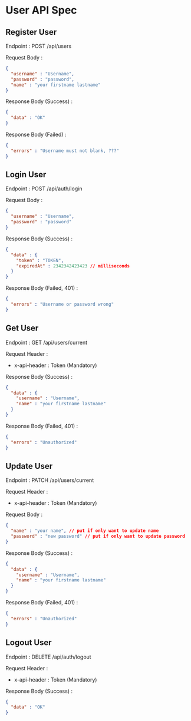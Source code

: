 # User API Spec

## Register User

Endpoint : POST /api/users

Request Body :

```json
{
  "username" : "Username",
  "password" : "password",
  "name" : "your firstname lastname" 
}
```

Response Body (Success) :

```json
{
  "data" : "OK"
}
```

Response Body (Failed) :

```json
{
  "errors" : "Username must not blank, ???"
}
```

## Login User

Endpoint : POST /api/auth/login

Request Body :

```json
{
  "username" : "Username",
  "password" : "password" 
}
```

Response Body (Success) :

```json
{
  "data" : {
    "token" : "TOKEN",
    "expiredAt" : 2342342423423 // milliseconds
  }
}
```

Response Body (Failed, 401) :

```json
{
  "errors" : "Username or password wrong"
}
```

## Get User

Endpoint : GET /api/users/current

Request Header :

- x-api-header : Token (Mandatory)

Response Body (Success) :

```json
{
  "data" : {
    "username" : "Username",
    "name" : "your firstname lastname"
  }
}
```

Response Body (Failed, 401) :

```json
{
  "errors" : "Unauthorized"
}
```

## Update User

Endpoint : PATCH /api/users/current

Request Header :

- x-api-header : Token (Mandatory)

Request Body :

```json
{
  "name" : "your name", // put if only want to update name
  "password" : "new password" // put if only want to update password
}
```

Response Body (Success) :

```json
{
  "data" : {
    "username" : "Username",
    "name" : "your firstname lastname"
  }
}
```

Response Body (Failed, 401) :

```json
{
  "errors" : "Unauthorized"
}
```

## Logout User

Endpoint : DELETE /api/auth/logout

Request Header :

- x-api-header : Token (Mandatory)

Response Body (Success) :

```json
{
  "data" : "OK"
}
```